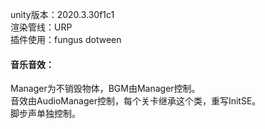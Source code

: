 unity版本：2020.3.30f1c1  
渲染管线：URP  
插件使用：fungus dotween  

#### 音乐音效：
Manager为不销毁物体，BGM由Manager控制。  
音效由AudioManager控制，每个关卡继承这个类，重写InitSE。  
脚步声单独控制。  
